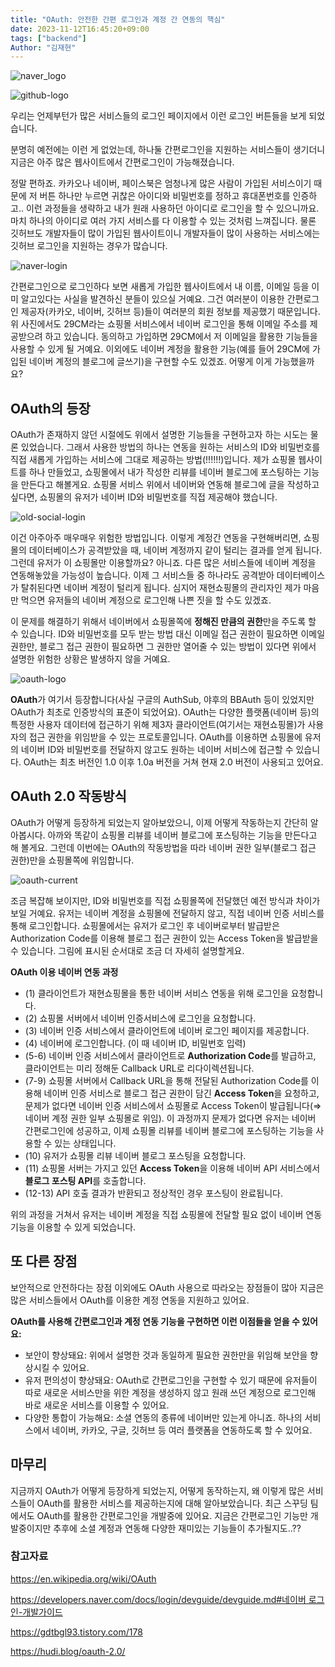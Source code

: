 ```yaml
---
title: "OAuth: 안전한 간편 로그인과 계정 간 연동의 핵심"
date: 2023-11-12T16:45:20+09:00
tags: ["backend"]
Author: "김재현"
---
```


![naver_logo](naver_logo.webp)

![github-logo](github-logo.webp)

우리는 언제부턴가 많은 서비스들의 로그인 페이지에서 이런 로그인 버튼들을 보게 되었습니다.

분명히 예전에는 이런 게 없었는데, 하나둘 간편로그인을 지원하는 서비스들이 생기더니 지금은 아주 많은 웹사이트에서 간편로그인이 가능해졌습니다.

정말 편하죠. 카카오나 네이버, 페이스북은 엄청나게 많은 사람이 가입된 서비스이기 때문에 저 버튼 하나만 누르면 귀찮은 아이디와 비밀번호를 정하고 휴대폰번호를 인증하고.. 이런 과정들을 생략하고 내가 원래 사용하던 아이디로 로그인을 할 수 있으니까요. 마치 하나의 아이디로 여러 가지 서비스를 다 이용할 수 있는 것처럼 느껴집니다. 물론 깃허브도 개발자들이 많이 가입된 웹사이트이니 개발자들이 많이 사용하는 서비스에는 깃허브 로그인을 지원하는 경우가 많습니다.

![naver-login](naver_login.webp)

간편로그인으로 로그인하다 보면 새롭게 가입한 웹사이트에서 내 이름, 이메일 등을 이미 알고있다는 사실을 발견하신 분들이 있으실 거예요. 그건 여러분이 이용한 간편로그인 제공자(카카오, 네이버, 깃허브 등)들이 여러분의 회원 정보를 제공했기 때문입니다. 위 사진에서도 29CM라는 쇼핑몰 서비스에서 네이버 로그인을 통해 이메일 주소를 제공받으려 하고 있습니다. 동의하고 가입하면 29CM에서 저 이메일을 활용한 기능들을 사용할 수 있게 될 거예요. 이외에도 네이버 계정을 활용한 기능(예를 들어 29CM에 가입된 네이버 계정의 블로그에 글쓰기)을 구현할 수도 있겠죠. 어떻게 이게 가능했을까요?

## OAuth의 등장

OAuth가 존재하지 않던 시절에도 위에서 설명한 기능들을 구현하고자 하는 시도는 물론 있었습니다. 그래서 사용한 방법의 하나는 연동을 원하는 서비스의 ID와 비밀번호를 직접 새롭게 가입하는 서비스에 그대로 제공하는 방법(!!!!!!)입니다. 제가 쇼핑몰 웹사이트를 하나 만들었고, 쇼핑몰에서 내가 작성한 리뷰를 네이버 블로그에 포스팅하는 기능을 만든다고 해볼게요. 쇼핑몰 서비스 위에서 네이버와 연동해 블로그에 글을 작성하고 싶다면, 쇼핑몰의 유저가 네이버 ID와 비밀번호를 직접 제공해야 했습니다.

![old-social-login](old_social_login.webp)

이건 아주아주 매우매우 위험한 방법입니다. 이렇게 계정간 연동을 구현해버리면, 쇼핑몰의 데이터베이스가 공격받았을 때, 네이버 계정까지 같이 털리는 결과를 얻게 됩니다. 그런데 유저가 이 쇼핑몰만 이용할까요? 아니죠. 다른 많은 서비스들에 네이버 계정을 연동해놓았을 가능성이 높습니다. 이제 그 서비스들 중 하나라도 공격받아 데이터베이스가 탈취된다면 네이버 계정이 털리게 됩니다. 심지어 재현쇼핑몰의 관리자인 제가 마음만 먹으면 유저들의 네이버 계정으로 로그인해 나쁜 짓을 할 수도 있겠죠.

이 문제를 해결하기 위해서 네이버에서 쇼핑몰쪽에 **정해진 만큼의 권한**만을 주도록 할 수 있습니다. ID와 비밀번호를 모두 받는 방법 대신 이메일 접근 권한이 필요하면 이메일 권한만, 블로그 접근 권한이 필요하면 그 권한만 열어줄 수 있는 방법이 있다면 위에서 설명한 위험한 상황은 발생하지 않을 거예요.

![oauth-logo](oauth-logo.webp)

**OAuth**가 여기서 등장합니다(사실 구글의 AuthSub, 야후의 BBAuth 등이 있었지만 OAuth가 최초로 인증방식의 표준이 되었어요). OAuth는 다양한 플랫폼(네이버 등)의 특정한 사용자 데이터에 접근하기 위해 제3자 클라이언트(여기서는 재현쇼핑몰)가 사용자의 접근 권한을 위임받을 수 있는 프로토콜입니다. OAuth를 이용하면 쇼핑몰에 유저의 네이버 ID와 비밀번호를 전달하지 않고도 원하는 네이버 서비스에 접근할 수 있습니다. OAuth는 최초 버전인 1.0 이후 1.0a 버전을 거쳐 현재 2.0 버전이 사용되고 있어요.

## OAuth 2.0 작동방식

OAuth가 어떻게 등장하게 되었는지 알아보았으니, 이제 어떻게 작동하는지 간단히 알아봅시다. 아까와 똑같이 쇼핑몰 리뷰를 네이버 블로그에 포스팅하는 기능을 만든다고 해 볼게요. 그런데 이번에는 OAuth의 작동방법을 따라 네이버 권한 일부(블로그 접근 권한)만을 쇼핑몰쪽에 위임합니다.

![oauth-current](oauth-current.webp)

조금 복잡해 보이지만, ID와 비밀번호를 직접 쇼핑몰쪽에 전달했던 예전 방식과 차이가 보일 거예요. 유저는 네이버 계정을 쇼핑몰에 전달하지 않고, 직접 네이버 인증 서비스를 통해 로그인합니다. 쇼핑몰에서는 유저가 로그인 후 네이버로부터 발급받은 Authorization Code를 이용해 블로그 접근 권한이 있는 Access Token을 발급받을 수 있습니다. 그림에 표시된 순서대로 조금 더 자세히 설명할게요.

**OAuth 이용 네이버 연동 과정**

- (1) 클라이언트가 재현쇼핑몰을 통한 네이버 서비스 연동을 위해 로그인을 요청합니다.
- (2) 쇼핑몰 서버에서 네이버 인증서비스에 로그인을 요청합니다.
- (3) 네이버 인증 서비스에서 클라이언트에 네이버 로그인 페이지를 제공합니다.
- (4) 네이버에 로그인합니다. (이 때 네이버 ID, 비밀번호 입력)
- (5-6) 네이버 인증 서비스에서 클라이언트로 **Authorization Code**를 발급하고, 클라이언트는 미리 정해둔 Callback URL로 리다이렉션됩니다.
- (7-9) 쇼핑몰 서버에서 Callback URL을 통해 전달된 Authorization Code를 이용해 네이버 인증 서비스로 블로그 접근 권한이 담긴 **Access Token**을 요청하고, 문제가 없다면 네이버 인증 서비스에서 쇼핑몰로 Access Token이 발급됩니다(⇒ 네이버 계정 권한 일부 쇼핑몰로 위임). 이 과정까지 문제가 없다면 유저는 네이버 간편로그인에 성공하고, 이제 쇼핑몰 리뷰를 네이버 블로그에 포스팅하는 기능을 사용할 수 있는 상태입니다.
- (10) 유저가 쇼핑몰 리뷰 네이버 블로그 포스팅을 요청합니다.
- (11) 쇼핑몰 서버는 가지고 있던 **Access Token**을 이용해 네이버 API 서비스에서 **블로그 포스팅 API**를 호출합니다.
- (12-13) API 호출 결과가 반환되고 정상적인 경우 포스팅이 완료됩니다.

위의 과정을 거쳐서 유저는 네이버 계정을 직접 쇼핑몰에 전달할 필요 없이 네이버 연동 기능을 이용할 수 있게 되었습니다.

## 또 다른 장점

보안적으로 안전하다는 장점 이외에도 OAuth 사용으로 따라오는 장점들이 많아 지금은 많은 서비스들에서 OAuth를 이용한 계정 연동을 지원하고 있어요.

**OAuth를 사용해 간편로그인과 계정 연동 기능을 구현하면 이런 이점들을 얻을 수 있어요:**

- 보안이 향상돼요: 위에서 설명한 것과 동일하게 필요한 권한만을 위임해 보안을 향상시킬 수 있어요.
- 유저 편의성이 향상돼요: OAuth로 간편로그인을 구현할 수 있기 때문에 유저들이 따로 새로운 서비스만을 위한 계정을 생성하지 않고 원래 쓰던 계정으로 로그인해 바로 새로운 서비스를 이용할 수 있어요.
- 다양한 통합이 가능해요: 소셜 연동의 종류에 네이버만 있는게 아니죠. 하나의 서비스에서 네이버, 카카오, 구글, 깃허브 등 여러 플랫폼을 연동하도록 할 수 있어요.

## 마무리

지금까지 OAuth가 어떻게 등장하게 되었는지, 어떻게 동작하는지, 왜 이렇게 많은 서비스들이 OAuth를 활용한 서비스를 제공하는지에 대해 알아보았습니다.
최근 스꾸딩 팀에서도 OAuth를 활용한 간편로그인을 개발중에 있어요. 지금은 간편로그인 기능만 개발중이지만 추후에 소셜 계정과 연동해 다양한 재미있는 기능들이 추가될지도..??

### 참고자료

https://en.wikipedia.org/wiki/OAuth

[https://developers.naver.com/docs/login/devguide/devguide.md#네이버 로그인-개발가이드](https://developers.naver.com/docs/login/devguide/devguide.md#%EB%84%A4%EC%9D%B4%EB%B2%84%20%EB%A1%9C%EA%B7%B8%EC%9D%B8-%EA%B0%9C%EB%B0%9C%EA%B0%80%EC%9D%B4%EB%93%9C)

https://gdtbgl93.tistory.com/178

https://hudi.blog/oauth-2.0/
